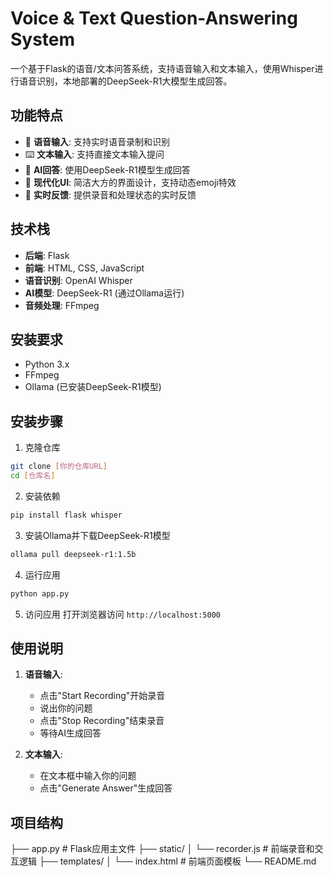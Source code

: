 # Voice & Text Question-Answering System

一个基于Flask的语音/文本问答系统，支持语音输入和文本输入，使用Whisper进行语音识别，本地部署的DeepSeek-R1大模型生成回答。

## 功能特点

- 🎤 **语音输入**: 支持实时语音录制和识别
- ⌨️ **文本输入**: 支持直接文本输入提问
- 🤖 **AI回答**: 使用DeepSeek-R1模型生成回答
- 🎨 **现代化UI**: 简洁大方的界面设计，支持动态emoji特效
- 🔄 **实时反馈**: 提供录音和处理状态的实时反馈

## 技术栈

- **后端**: Flask
- **前端**: HTML, CSS, JavaScript
- **语音识别**: OpenAI Whisper
- **AI模型**: DeepSeek-R1 (通过Ollama运行)
- **音频处理**: FFmpeg

## 安装要求

- Python 3.x
- FFmpeg
- Ollama (已安装DeepSeek-R1模型)

## 安装步骤

1. 克隆仓库
```bash
git clone [你的仓库URL]
cd [仓库名]
```

2. 安装依赖
```bash
pip install flask whisper
```

3. 安装Ollama并下载DeepSeek-R1模型
```bash
ollama pull deepseek-r1:1.5b
```

4. 运行应用
```bash
python app.py
```

5. 访问应用
打开浏览器访问 `http://localhost:5000`

## 使用说明

1. **语音输入**:
   - 点击"Start Recording"开始录音
   - 说出你的问题
   - 点击"Stop Recording"结束录音
   - 等待AI生成回答

2. **文本输入**:
   - 在文本框中输入你的问题
   - 点击"Generate Answer"生成回答

## 项目结构
├── app.py # Flask应用主文件
├── static/
│ └── recorder.js # 前端录音和交互逻辑
├── templates/
│ └── index.html # 前端页面模板
└── README.md
